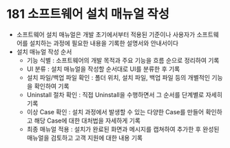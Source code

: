 # 181 소프트웨어 설치 매뉴얼 작성

- 소프트웨어 설치 매뉴얼은 개발 초기에서부터 적용된 기준이나 사용자가 소프트웨어를 설치하는 과정에 필요한 내용을 기록한 설명서와 안내서이다
- 설치 매뉴얼 작성 순서
  - 기능 식별 : 소프트웨어의 개발 목적과 주요 기능을 흐름 순으로 정리하여 기록
  - UI 분류 : 설치 매뉴얼을 작성할 순서대로 UI를 분류한 후 기록
  - 설치 파일/백업 파일 확인 : 폴더 위치, 설치 파일, 백업 파일 등의 개별적인 기능을 확인하여 기록
  - Uninstall 절차 확인 : 직접 Uninstall을 수행하면서 그 순서를 단계별로 자세히 기록
  - 이상 Case 확인 : 설치 과정에서 발생할 수 있는 다양한 Case를 만들어 확인하고 해당 Case에 대한 대처법을 자세하게 기록
  - 최종 매뉴얼 적용 : 설치가 완료된 화면과 메시지를 캡쳐하여 추가한 후 완성된 매뉴얼을 검토하고 고객 지원에 대한 내용 기록